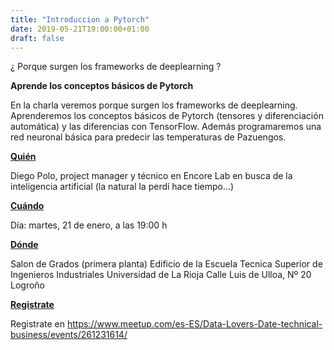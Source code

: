 ```yaml
---
title: "Introduccion a Pytorch"
date: 2019-05-21T19:00:00+01:00
draft: false
---
```

 ¿ Porque surgen los frameworks de deeplearning ?

 **Aprende los conceptos básicos de Pytorch**

<!--more-->

En la charla veremos porque surgen los frameworks de deeplearning. Aprenderemos los conceptos básicos de Pytorch (tensores y diferenciación automática) y las diferencias con TensorFlow. Además programaremos una red neuronal básica para predecir las temperaturas de Pazuengos.

**<u>Quién</u>**

Diego Polo, project manager y técnico en Encore Lab en busca de la inteligencia artificial (la natural la perdí hace tiempo...)

**<u>Cuándo</u>**

Día: martes, 21 de enero, a las 19:00 h

**<u>Dónde</u>**

Salon de Grados (primera planta)
Edificio de la Escuela Tecnica Superior de Ingenieros Industriales
Universidad de La Rioja
Calle Luis de Ulloa, Nº 20
Logroño

**<u>Registrate</u>**

Registrate en https://www.meetup.com/es-ES/Data-Lovers-Date-technical-business/events/261231614/